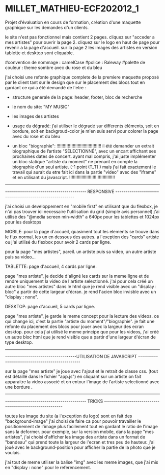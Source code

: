 # MILLET_MATHIEU-ECF202012_1
Projet d'évaluation en cours de formation, création d'une maquette graphique sur les demandes d'un clients.

le site n'est pas fonctionnel mais contient 2 pages.
cliquez sur "acceder a mes artistes" pour ouvrir la page 2.
cliquez sur le logo en haut de page pour revenir a la page d'accueil.
sur la page 2 les images des artistes en version tablette et desktop sont cliquable.

#convention de nommage : camelCase
#police : Raleway
#palette de couleur : theme sombre avec du rose et du bleu

j'ai choisi une refonte graphique complete de la premiere maquette proposé par le client tant sur le design 
que sur le placement des blocs tout en gardant ce qui a été demandé de l'etre :

- structure generale de la page: 
header, 
footer, 
bloc de recherche

- le nom du site: "MY MUSIC"

- les images des artistes

- usage du dégradé: 
j'ai utiliser le dégradé sur differents éléments, soit en bordure, soit en backgroud-color
je m'en suis servi pour colorer la page avec du rose et du bleu

- un bloc "biographie":
!!!!!!!!!!!!!!!!!!!!!!!!!!!!!!!!!!!!
il été demander un extrait biographique de l’artiste "SÉLECTIONNÉ", avec un encart affichant ses prochaines
dates de concert.
ayant mal compris, j'ai juste implémenter un bloc statique "artiste du moment" ne prenant en compte la biographie 
d'un seul artiste. (-1 point (T_T) )
mais j'ai fait exactement le travail qui aurait du etre fait ici dans la partie "video" avec des "iframe" et 
en utilisant du javascript.
!!!!!!!!!!!!!!!!!!!!!!!!!!!!!!!!!!!!!

**************************************************************************************************************
----------------------------------------- RESPONSIVE ---------------------------------------------------------

j'ai choisi un developpement en "mobile first" en utilisant que du flexbox, je n'ai pas trouver 
ici necessaire l'utilisation du grid (simple avis personnel)
j'ai utilisé des "@media screen min-width" a 640px pour les tablettes et 1024px pour les desktops

MOBILE:
pour la page d'accueil, quasiment tout les elements se trouve dans le flux normal, les un en dessous des autres.
a l'exeption des "cards" artiste ou j'ai utilisé du flexbox pour avoir 2 cards par ligne.

pour la page "mes artistes", pareil.
un artiste puis sa video, un autre artiste puis sa video...

TABLETTE:
page d'accueil, 4 cards par ligne.

page "mes artiste", je decide d'aligné les cards sur la meme ligne et de rendre uniquement la video
de l'artiste selectionné.
j'ai pour cela créé un autre bloc "mes artistes" dans le html que je rend visible avec un "display : bloc"
a partir de cette largeur d'écran.
je rend l'acien bloc invisble avec un "display : none".

DESKTOP:
page d'accueil, 5 cards par ligne.

page "mes artiste", je garde le meme concept pour la lecture des videos.
ce qui change ici, c'est la partie "artiste du moment"/"biographie".
je fait une refonte du placement des blocs pour jouer avec la largeur des ecran desktop.
pour cela j'ai utilisé le meme principe que pour les videos, j'ai créé un autre bloc html que je rend visible 
que a partir d'une largeur d'écran de type desktop.

**************************************************************************************************************
------------------------------------UTILISATION DE JAVASCRIPT ------------------------------------------------

sur la page "mes artiste" je joue avec l'ajout et le retrait de classe css. 
(tout est détaillé dans le fichier "app.js")
en cliquant sur un artiste on fait apparaitre la video associé et on entour l'image
de l'artiste selectionné avec une bordure .

**************************************************************************************************************
----------------------------------------- TRICKS ---------------------------------------------------------

toutes les image du site (a l'exception du logo) sont en fait des "background-image"
j'ai choisi de faire ca pour pouvoir travailler le positionement de l'image plus facilement 
tout en gardant le ratio de l'image sans la deformer.
pour exemple, sur la version mobile, dans la page "mes artistes", j'ai choisi d'afficher les image des artiste 
dans un format de "bandeau" qui prend toute la largeur de l'ecran et tres peu de hauteur.
j'ai joué avec le background-position pour afficher la partie de la photo que je voulais.

j'ai tout de meme utiliser la balise "img" avec les meme images, que j'ai mis en "display : none"
pour le referencement.
                        
